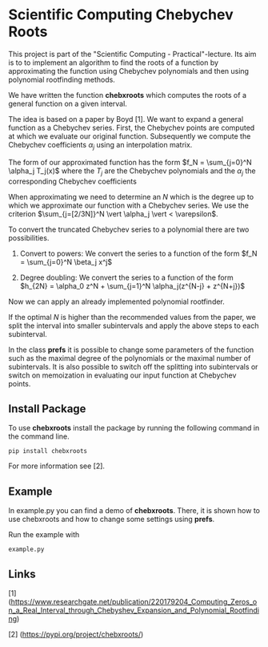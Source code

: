 # Scientific Computing Chebychev Roots 
 This project is part of the "Scientific Computing - Practical"-lecture.
 Its aim is to to implement an algorithm to find the roots of a function by approximating the function using Chebychev polynomials and then using polynomial rootfinding methods.

 We have written the function **chebxroots** which computes the roots of a general function on a given interval. 

 The idea is based on a paper by Boyd [1]. We want to expand a general function as a Chebychev series.
First, the Chebychev points are computed at which we evaluate our original function. Subsequently we compute the Chebychev coefficients $`\alpha_j`$ using an interpolation matrix. 

 The form of our approximated function has the form $`f_N = \sum_{j=0}^N \alpha_j T_j(x)`$ where the $`T_j`$ are the Chebychev polynomials and the $`\alpha_j`$ the corresponding Chebychev coefficients 

When approximating we need to determine an $`N`$ which is the degree up to which we approximate our function with a Chebychev series. We use the criterion $`\sum_{j=[2/3N]}^N \vert \alpha_j \vert < \varepsilon`$.

To convert the truncated Chebychev series to a polynomial there are two possibilities. 
1. Convert to powers: We convert the series to a function of the form $`f_N = \sum_{j=0}^N \beta_j x^j`$

2. Degree doubling: We convert the series to a function of the form $`h_{2N} = \alpha_0 z^N + \sum_{j=1}^N \alpha_j(z^{N-j} + z^{N+j})`$

Now we can apply an already implemented polynomial rootfinder. 

If the optimal $`N`$ is higher than the recommended values from the paper, we split the interval into smaller subintervals and apply the above steps to each subinterval.

In the class **prefs** it is possible to change some parameters of the function such as the maximal degree of the polynomials or the maximal number of subintervals. It is also possible to switch off the splitting into subintervals or switch on memoization in evaluating our input function at Chebychev points. 

## Install Package

To use **chebxroots** install the package by running the following command in the command line.
```console
pip install chebxroots
```
For more information see [2].
 
## Example

In example.py you can find a demo of **chebxroots**. There, it is shown how to use chebxroots and how to change some settings using **prefs**.

Run the example with
```console
example.py
```
 

## Links

[1] (https://www.researchgate.net/publication/220179204_Computing_Zeros_on_a_Real_Interval_through_Chebyshev_Expansion_and_Polynomial_Rootfinding)

[2] (https://pypi.org/project/chebxroots/)
